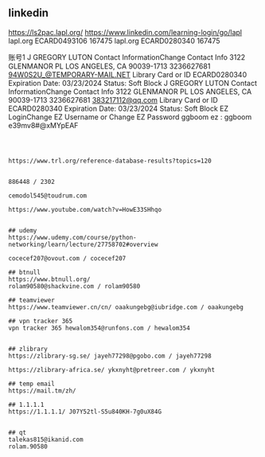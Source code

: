 ## linkedin
https://ls2pac.lapl.org/
https://www.linkedin.com/learning-login/go/lapl
lapl.org ECARD0493106 167475
lapl.org ECARD0280340 167475

账号1
J GREGORY LUTON
Contact InformationChange Contact Info
3122 GLENMANOR PL
LOS ANGELES, CA 90039-1713
3236627681
94W0S2U_@TEMPORARY-MAIL.NET
Library Card or ID
ECARD0280340
Expiration Date: 03/23/2024
Status: Soft Block
J GREGORY LUTON
Contact InformationChange Contact Info
3122 GLENMANOR PL
LOS ANGELES, CA 90039-1713
3236627681
383217112@qq.com
Library Card or ID
ECARD0280340
Expiration Date: 03/23/2024
Status: Soft Block
EZ LoginChange EZ Username or Change EZ Password
ggboom
ez :
ggboom
e39mv8#@xMYpEAF
```


	
https://www.trl.org/reference-database-results?topics=120


886448 / 2302

cemodol545@toudrum.com

https://www.youtube.com/watch?v=HowE33SHhqo


## udemy
https://www.udemy.com/course/python-networking/learn/lecture/27758702#overview

cocecef207@ovout.com / cocecef207

## btnull
https://www.btnull.org/
rolam90580@shackvine.com / rolam90580

## teamviewer
https://www.teamviewer.cn/cn/ oaakungebg@iubridge.com / oaakungebg

## vpn tracker 365
vpn tracker 365 hewalom354@runfons.com / hewalom354


## zlibrary
https://zlibrary-sg.se/ jayeh77298@pgobo.com / jayeh77298

https://zlibrary-africa.se/ ykxnyht@pretreer.com / ykxnyht

## temp email
https://mail.tm/zh/

## 1.1.1.1
https://1.1.1.1/ J07Y52tl-S5u840KH-7g0uX84G


## qt
talekas815@ikanid.com  
rolam.90580

